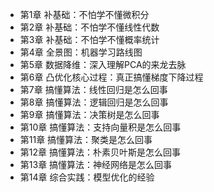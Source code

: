 
- 第1章 补基础：不怕学不懂微积分
- 第2章 补基础：不怕学不懂线性代数
- 第3章 补基础：不怕学不懂概率统计
- 第4章 全景图：机器学习路线图
- 第5章 数据降维：深入理解PCA的来龙去脉
- 第6章 凸优化核心过程：真正搞懂梯度下降过程
- 第7章 搞懂算法：线性回归是怎么回事
- 第8章 搞懂算法：逻辑回归是怎么回事
- 第9章 搞懂算法：决策树是怎么回事
- 第10章 搞懂算法：支持向量积是怎么回事
- 第11章 搞懂算法：聚类是怎么回事
- 第12章 搞懂算法：朴素贝叶斯是怎么回事
- 第13章 搞懂算法：神经网络是怎么回事
- 第14章 综合实践：模型优化的经验


